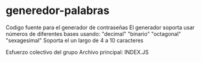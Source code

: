 # generedor-palabras
Codigo fuente para el generador de contraseñas
El generador soporta usar números de diferentes bases usando: "decimal" "binario" "octagonal" "sexagesimal"
Soporta el un largo de 4 a 10 caracteres

Esfuerzo colectivo del grupo
Archivo principal: INDEX.JS
